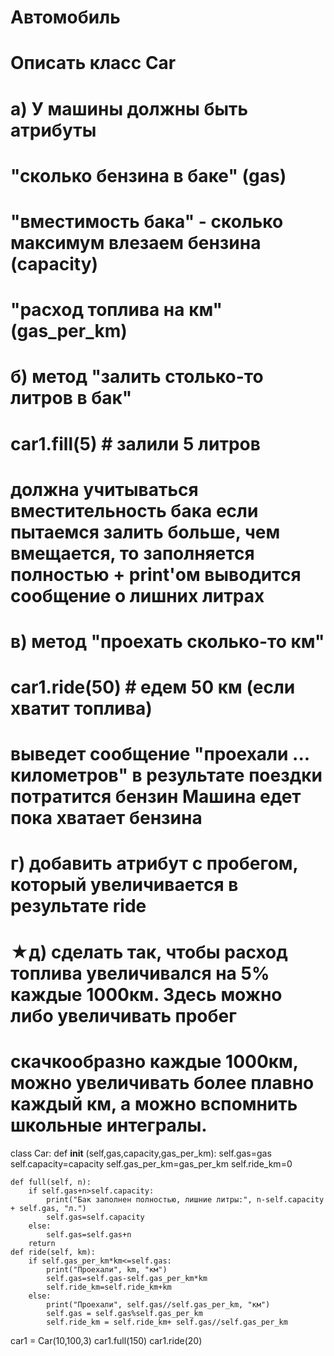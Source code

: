 # Автомобиль
# Описать класс Car
# а) У машины должны быть атрибуты
#     "сколько бензина в баке" (gas)
#     "вместимость бака" - сколько максимум влезаем бензина (capacity)
#     "расход топлива на км" (gas_per_km)
# б) метод "залить столько-то литров в бак"
# car1.fill(5)  # залили 5 литров
# должна учитываться вместительность бака если пытаемся залить больше, чем вмещается, то заполняется полностью + print'ом выводится сообщение о лишних литрах
# в) метод "проехать сколько-то км"
# car1.ride(50)  # едем 50 км (если хватит топлива)
# выведет сообщение "проехали ... километров" в результате поездки потратится бензин Машина едет пока хватает бензина
# г) добавить атрибут с пробегом, который увеличивается в результате ride
# ★д) сделать так, чтобы расход топлива увеличивался на 5% каждые 1000км. Здесь можно либо увеличивать пробег
# скачкообразно каждые 1000км, можно увеличивать более плавно каждый км, а можно вспомнить школьные интегралы.

class Car:
    def __init__ (self,gas,capacity,gas_per_km):
        self.gas=gas
        self.capacity=capacity
        self.gas_per_km=gas_per_km
        self.ride_km=0

    def full(self, n):
        if self.gas+n>self.capacity:
            print("Бак заполнен полностью, лишние литры:", n-self.capacity + self.gas, "л.")
            self.gas=self.capacity
        else:
            self.gas=self.gas+n
        return
    def ride(self, km):
        if self.gas_per_km*km<=self.gas:
            print("Проехали", km, "км")
            self.gas=self.gas-self.gas_per_km*km
            self.ride_km=self.ride_km+km
        else:
            print("Проехали", self.gas//self.gas_per_km, "км")
            self.gas = self.gas%self.gas_per_km
            self.ride_km = self.ride_km+ self.gas//self.gas_per_km


car1 = Car(10,100,3)
car1.full(150)
car1.ride(20)
